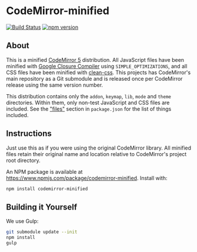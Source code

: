 # CodeMirror-minified
[![Build Status](https://travis-ci.org/Dominator008/CodeMirror-minified.svg?branch=master)](https://travis-ci.org/Dominator008/CodeMirror-minified) [![npm version](https://badge.fury.io/js/codemirror-minified.svg)](https://badge.fury.io/js/codemirror-minified)

## About
This is a minified [CodeMirror 5](https://codemirror.net/5) distribution. All JavaScript files have been minified with [Google Closure Compiler](https://github.com/google/closure-compiler) using `SIMPLE_OPTIMIZATIONS`, and all CSS files have been minified with [clean-css](https://github.com/jakubpawlowicz/clean-css). This projects has CodeMirror's main repository as a Git submodule and is released once per CodeMirror release using the same version number.

This distribution contains only the `addon`, `keymap`, `lib`, `mode` and `theme` directories. Within them, only non-test JavaScript and CSS files are included. See the ["files"](https://github.com/Dominator008/CodeMirror-minified/blob/master/package.json#L10-L22) section in `package.json` for the list of things included.

## Instructions
Just use this as if you were using the original CodeMirror library. All minified files retain their original name and location relative to CodeMirror's project root directory.

An NPM package is available at https://www.npmjs.com/package/codemirror-minified. Install with:
```sh
npm install codemirror-minified
```

## Building it Yourself
We use Gulp:
```sh
git submodule update --init
npm install
gulp
```
